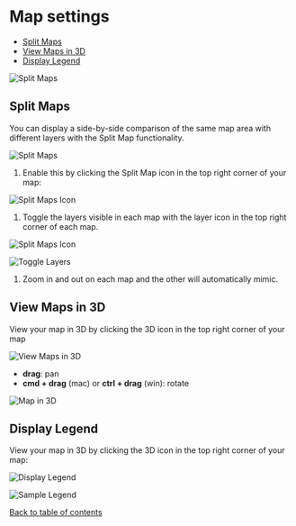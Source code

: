 # Map settings

* [Split Maps](m-map-settings.md#split-maps)
* [View Maps in 3D](m-map-settings.md#view-maps-in-3d)
* [Display Legend](m-map-settings.md#display-legend)

![Split Maps](https://d1a3f4spazzrp4.cloudfront.net/kepler.gl/documentation/m-map-settings-0.png)

## Split Maps

You can display a side-by-side comparison of the same map area with different layers with the Split Map functionality.

![Split Maps](https://d1a3f4spazzrp4.cloudfront.net/kepler.gl/documentation/image36.png)

1. Enable this by clicking the Split Map icon in the top right corner of your map:

![Split Maps Icon](https://d1a3f4spazzrp4.cloudfront.net/kepler.gl/documentation/m-map-settings-split.png)

1. Toggle the layers visible in each map with the layer icon in the top right corner of each map.

![Split Maps Icon](https://d1a3f4spazzrp4.cloudfront.net/kepler.gl/documentation/m-map-settings-layer.png)

![Toggle Layers](https://d1a3f4spazzrp4.cloudfront.net/kepler.gl/documentation/image35.png)

1. Zoom in and out on each map and the other will automatically mimic.

## View Maps in 3D

View your map in 3D by clicking the 3D icon in the top right corner of your map

![View Maps in 3D](https://d1a3f4spazzrp4.cloudfront.net/kepler.gl/documentation/m-map-settings-3d.png)

* **drag**:  pan
* **cmd + drag** \(mac\) or **ctrl + drag** \(win\): rotate

![Map in 3D](https://d1a3f4spazzrp4.cloudfront.net/kepler.gl/documentation/f-map-styles-7.png)

## Display Legend

View your map in 3D by clicking the 3D icon in the top right corner of your map:

![Display Legend](https://d1a3f4spazzrp4.cloudfront.net/kepler.gl/documentation/m-map-settings-legend.png)

![Sample Legend](https://d1a3f4spazzrp4.cloudfront.net/kepler.gl/documentation/image14.png)

[Back to table of contents](a-introduction.md)


